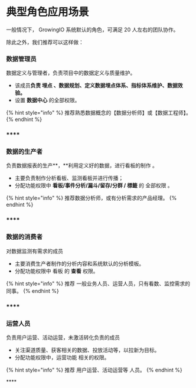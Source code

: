 # 典型角色应用场景



一般情况下， GrowingIO  系统默认的角色，可满足 20 人左右的团队协作。

除此之外，我们推荐可以这样做：



### 数据管理员

数据定义与管理者，负责项目中的数据定义与质量维护。

* 该成员**负责 埋点 、数据规划、定义数据埋点体系、指标体系维护、数据效验。**
* 设置 **数据中心** 的全部权限。

{% hint style="info" %}
推荐熟悉数据概念的【数据分析师】或【数据工程师】。
{% endhint %}

### \*\*\*\*

### **数据的生产者**

负责数据报表的生产**，**利用定义好的数据，进行看板的制作 。

* 主要负责制作分析看板、监测看板并进行传播；
* 分配功能权限中 **看板/事件分析/漏斗/留存/分群 / 標籤** 的 全部权限 。

{% hint style="info" %}
推荐数据分析师，或有分析需求的产品经理。
{% endhint %}

### \*\*\*\*

### **数据的消费者**

对数据监测有需求的成员

* 主要消费生产者制作的分析内容和系统默认的分析模板。
* 分配功能权限中 看板 的 **查看** 权限。

{% hint style="info" %}
推荐 一般业务人员、运营人员，只有看数、监控需求的同事。
{% endhint %}

### \*\*\*\*

### **运营人员**

负责用户运营、活动运营，未激活转化负责的成员

* 关注渠道质量、获客相关的数据、投放活动等，以拉新为目标。
* 分配功能权限中，运营功能 相关的权限。

{% hint style="info" %}
推荐 用户运营、活动运营等 人员。
{% endhint %}

\*\*\*\*

